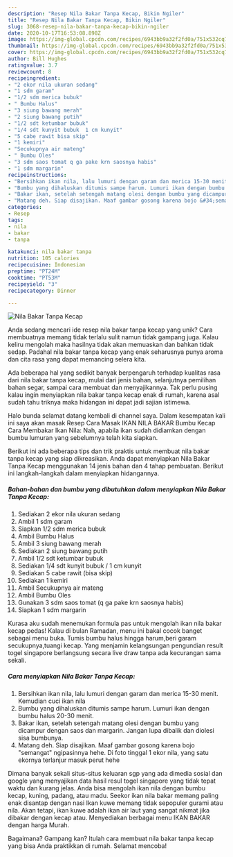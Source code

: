 ```yaml
---
description: "Resep Nila Bakar Tanpa Kecap, Bikin Ngiler"
title: "Resep Nila Bakar Tanpa Kecap, Bikin Ngiler"
slug: 3068-resep-nila-bakar-tanpa-kecap-bikin-ngiler
date: 2020-10-17T16:53:08.898Z
image: https://img-global.cpcdn.com/recipes/6943bb9a32f2fd0a/751x532cq70/nila-bakar-tanpa-kecap-foto-resep-utama.jpg
thumbnail: https://img-global.cpcdn.com/recipes/6943bb9a32f2fd0a/751x532cq70/nila-bakar-tanpa-kecap-foto-resep-utama.jpg
cover: https://img-global.cpcdn.com/recipes/6943bb9a32f2fd0a/751x532cq70/nila-bakar-tanpa-kecap-foto-resep-utama.jpg
author: Bill Hughes
ratingvalue: 3.7
reviewcount: 8
recipeingredient:
- "2 ekor nila ukuran sedang"
- "1 sdm garam"
- "1/2 sdm merica bubuk"
- " Bumbu Halus"
- "3 siung bawang merah"
- "2 siung bawang putih"
- "1/2 sdt ketumbar bubuk"
- "1/4 sdt kunyit bubuk  1 cm kunyit"
- "5 cabe rawit bisa skip"
- "1 kemiri"
- "Secukupnya air mateng"
- " Bumbu Oles"
- "3 sdm saos tomat q ga pake krn saosnya habis"
- "1 sdm margarin"
recipeinstructions:
- "Bersihkan ikan nila, lalu lumuri dengan garam dan merica 15-30 menit. Kemudian cuci ikan nila"
- "Bumbu yang dihaluskan ditumis sampe harum. Lumuri ikan dengan bumbu halus 20-30 menit."
- "Bakar ikan, setelah setengah matang olesi dengan bumbu yang dicampur dengan saos dan margarin. Jangan lupa dibalik dan diolesi sisa bumbunya."
- "Matang deh. Siap disajikan. Maaf gambar gosong karena bojo &#34;semangat&#34; ngipasinnya hehe. Di foto tinggal 1 ekor nila, yang satu ekornya terlanjur masuk perut hehe"
categories:
- Resep
tags:
- nila
- bakar
- tanpa

katakunci: nila bakar tanpa 
nutrition: 105 calories
recipecuisine: Indonesian
preptime: "PT24M"
cooktime: "PT53M"
recipeyield: "3"
recipecategory: Dinner

---
```



![Nila Bakar Tanpa Kecap](https://img-global.cpcdn.com/recipes/6943bb9a32f2fd0a/751x532cq70/nila-bakar-tanpa-kecap-foto-resep-utama.jpg)

Anda sedang mencari ide resep nila bakar tanpa kecap yang unik? Cara membuatnya memang tidak terlalu sulit namun tidak gampang juga. Kalau keliru mengolah maka hasilnya tidak akan memuaskan dan bahkan tidak sedap. Padahal nila bakar tanpa kecap yang enak seharusnya punya aroma dan cita rasa yang dapat memancing selera kita.

Ada beberapa hal yang sedikit banyak berpengaruh terhadap kualitas rasa dari nila bakar tanpa kecap, mulai dari jenis bahan, selanjutnya pemilihan bahan segar, sampai cara membuat dan menyajikannya. Tak perlu pusing kalau ingin menyiapkan nila bakar tanpa kecap enak di rumah, karena asal sudah tahu triknya maka hidangan ini dapat jadi sajian istimewa.

Halo bunda selamat datang kembali di channel saya. Dalam kesempatan kali ini saya akan masak Resep Cara Masak IKAN NILA BAKAR Bumbu Kecap Cara Membakar Ikan Nila: Nah, apabila ikan sudah didiamkan dengan bumbu lumuran yang sebelumnya telah kita siapkan.


Berikut ini ada beberapa tips dan trik praktis untuk membuat nila bakar tanpa kecap yang siap dikreasikan. Anda dapat menyiapkan Nila Bakar Tanpa Kecap menggunakan 14 jenis bahan dan 4 tahap pembuatan. Berikut ini langkah-langkah dalam menyiapkan hidangannya.

<!--inarticleads1-->

##### Bahan-bahan dan bumbu yang dibutuhkan dalam menyiapkan Nila Bakar Tanpa Kecap:

1. Sediakan 2 ekor nila ukuran sedang
1. Ambil 1 sdm garam
1. Siapkan 1/2 sdm merica bubuk
1. Ambil  Bumbu Halus
1. Ambil 3 siung bawang merah
1. Sediakan 2 siung bawang putih
1. Ambil 1/2 sdt ketumbar bubuk
1. Sediakan 1/4 sdt kunyit bubuk / 1 cm kunyit
1. Sediakan 5 cabe rawit (bisa skip)
1. Sediakan 1 kemiri
1. Ambil Secukupnya air mateng
1. Ambil  Bumbu Oles
1. Gunakan 3 sdm saos tomat (q ga pake krn saosnya habis)
1. Siapkan 1 sdm margarin


Kurasa aku sudah menemukan formula pas untuk mengolah ikan nila bakar kecap pedas! Kalau di bulan Ramadan, menu ini bakal cocok banget sebagai menu buka. Tumis bumbu halus hingga harum,beri garam secukupnya,tuangi kecap. Yang menjamin kelangsungan pengundian result togel singapore berlangsung secara live draw tanpa ada kecurangan sama sekali. 

<!--inarticleads2-->

##### Cara menyiapkan Nila Bakar Tanpa Kecap:

1. Bersihkan ikan nila, lalu lumuri dengan garam dan merica 15-30 menit. Kemudian cuci ikan nila
1. Bumbu yang dihaluskan ditumis sampe harum. Lumuri ikan dengan bumbu halus 20-30 menit.
1. Bakar ikan, setelah setengah matang olesi dengan bumbu yang dicampur dengan saos dan margarin. Jangan lupa dibalik dan diolesi sisa bumbunya.
1. Matang deh. Siap disajikan. Maaf gambar gosong karena bojo &#34;semangat&#34; ngipasinnya hehe. Di foto tinggal 1 ekor nila, yang satu ekornya terlanjur masuk perut hehe


Dimana banyak sekali situs-situs keluaran sgp yang ada dimedia sosial dan google yang menyajikan data hasil resul togel singapore yang tidak tepat waktu dan kurang jelas. Anda bisa mengolah ikan nila dengan bumbu kecap, kuning, padang, atau madu. Seekor ikan nila bakar memang paling enak disantap dengan nasi Ikan kuwe memang tidak sepopuler gurami atau nila. Akan tetapi, ikan kuwe adalah ikan air laut yang sangat nikmat jika dibakar dengan kecap atau. Menyediakan berbagai menu IKAN BAKAR dengan harga Murah. 

Bagaimana? Gampang kan? Itulah cara membuat nila bakar tanpa kecap yang bisa Anda praktikkan di rumah. Selamat mencoba!
